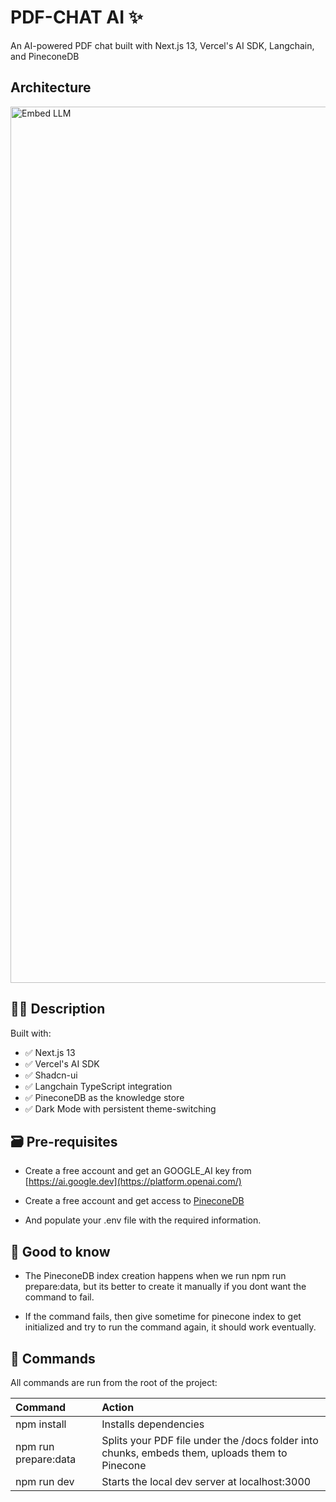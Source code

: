 # PDF-CHAT AI ✨

An AI-powered PDF chat built with Next.js 13, Vercel's AI SDK, Langchain, and PineconeDB


## Architecture

<img width="1402" alt="Embed LLM" src="https://github.com/rajeshdavidbabu/pdf-chat-ai-sdk/assets/15684795/b1252438-f5b3-4df3-aecc-245553006a60">

## 👩‍🚀 Description

Built with:
- ✅ Next.js 13
- ✅ Vercel's AI SDK
- ✅ Shadcn-ui
- ✅ Langchain TypeScript integration
- ✅ PineconeDB as the knowledge store
- ✅ Dark Mode with persistent theme-switching

## 🗃️ Pre-requisites
- Create a free account and get an GOOGLE_AI key from [https://ai.google.dev](https://platform.openai.com/)

- Create a free account and get access to [PineconeDB](https://app.pinecone.io/)

- And populate your .env file with the required information.

## 💬 Good to know

- The PineconeDB index creation happens when we run npm run prepare:data, but its better to create it manually if you dont want the command to fail.

- If the command fails, then give sometime for pinecone index to get initialized and try to run the command again, it should work eventually.

## 🧞 Commands

All commands are run from the root of the project:

| Command               | Action                                          |
| :-------------------- | :-----------------------------------------------|
| npm install         | Installs dependencies                           |
| npm run prepare:data| Splits your PDF file under the /docs folder into chunks, embeds them, uploads them to Pinecone|
| npm run dev         | Starts the local dev server at localhost:3000 |